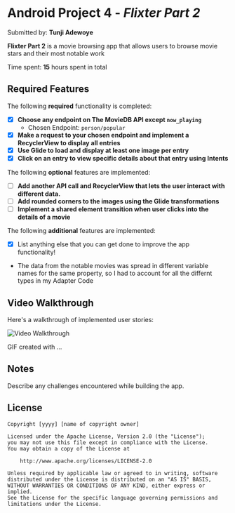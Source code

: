 # Android Project 4 - *Flixter Part 2*

Submitted by: **Tunji Adewoye**

**Flixter Part 2** is a movie browsing app that allows users to browse movie stars and their most notable work

Time spent: **15** hours spent in total

## Required Features

The following **required** functionality is completed:

- [x] **Choose any endpoint on The MovieDB API except `now_playing`**
    - Chosen Endpoint: `person/popular`
- [x] **Make a request to your chosen endpoint and implement a RecyclerView to display all entries**
- [x] **Use Glide to load and display at least one image per entry**
- [x] **Click on an entry to view specific details about that entry using Intents**

The following **optional** features are implemented:

- [ ] **Add another API call and RecyclerView that lets the user interact with different data.**
- [ ] **Add rounded corners to the images using the Glide transformations**
- [ ] **Implement a shared element transition when user clicks into the details of a movie**

The following **additional** features are implemented:

- [x] List anything else that you can get done to improve the app functionality!
- The data from the notable movies was spread in different variable names for the same property, so I had to account for all the differnt types in my Adapter Code

## Video Walkthrough

Here's a walkthrough of implemented user stories:

<img src='http://g.recordit.co/eWqr4swxno.gif' title='Video Walkthrough' width='' alt='Video Walkthrough' />

<!-- Replace this with whatever GIF tool you used! -->
GIF created with ...
<!-- Recommended tools:
[Kap](https://getkap.co/) for macOS
[ScreenToGif](https://www.screentogif.com/) for Windows
[peek](https://github.com/phw/peek) for Linux. -->

## Notes

Describe any challenges encountered while building the app.

## License

    Copyright [yyyy] [name of copyright owner]

    Licensed under the Apache License, Version 2.0 (the "License");
    you may not use this file except in compliance with the License.
    You may obtain a copy of the License at

        http://www.apache.org/licenses/LICENSE-2.0

    Unless required by applicable law or agreed to in writing, software
    distributed under the License is distributed on an "AS IS" BASIS,
    WITHOUT WARRANTIES OR CONDITIONS OF ANY KIND, either express or implied.
    See the License for the specific language governing permissions and
    limitations under the License.